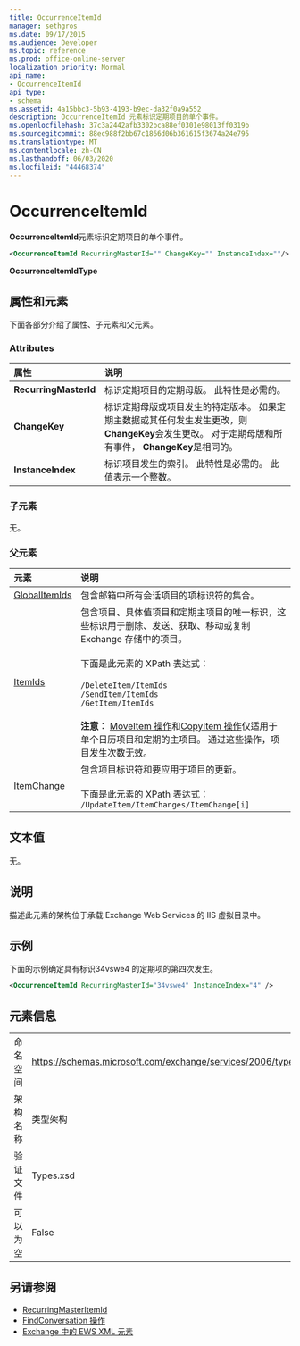 ```yaml
---
title: OccurrenceItemId
manager: sethgros
ms.date: 09/17/2015
ms.audience: Developer
ms.topic: reference
ms.prod: office-online-server
localization_priority: Normal
api_name:
- OccurrenceItemId
api_type:
- schema
ms.assetid: 4a15bbc3-5b93-4193-b9ec-da32f0a9a552
description: OccurrenceItemId 元素标识定期项目的单个事件。
ms.openlocfilehash: 37c3a2442afb3302bca88ef0301e98013ff0319b
ms.sourcegitcommit: 88ec988f2bb67c1866d06b361615f3674a24e795
ms.translationtype: MT
ms.contentlocale: zh-CN
ms.lasthandoff: 06/03/2020
ms.locfileid: "44468374"
---
```

# <a name="occurrenceitemid"></a>OccurrenceItemId

**OccurrenceItemId**元素标识定期项目的单个事件。 
  
```XML
<OccurrenceItemId RecurringMasterId="" ChangeKey="" InstanceIndex=""/>
```

**OccurrenceItemIdType**

## <a name="attributes-and-elements"></a>属性和元素

下面各部分介绍了属性、子元素和父元素。
  
### <a name="attributes"></a>Attributes

|**属性**|**说明**|
|:-----|:-----|
|**RecurringMasterId** <br/> |标识定期项目的定期母版。 此特性是必需的。  <br/> |
|**ChangeKey** <br/> |标识定期母版或项目发生的特定版本。 如果定期主数据或其任何发生发生更改，则**ChangeKey**会发生更改。 对于定期母版和所有事件， **ChangeKey**是相同的。  <br/> |
|**InstanceIndex** <br/> |标识项目发生的索引。 此特性是必需的。 此值表示一个整数。  <br/> |
   
### <a name="child-elements"></a>子元素

无。
  
### <a name="parent-elements"></a>父元素

|**元素**|**说明**|
|:-----|:-----|
|[GlobalItemIds](globalitemids.md) <br/> |包含邮箱中所有会话项目的项标识符的集合。  <br/> |
|[ItemIds](itemids.md) <br/> | 包含项目、具体值项目和定期主项目的唯一标识，这些标识用于删除、发送、获取、移动或复制 Exchange 存储中的项目。 <br/><br/>下面是此元素的 XPath 表达式： <br/><br/>  `/DeleteItem/ItemIds` <br/>  `/SendItem/ItemIds` <br/>  `/GetItem/ItemIds` <br/><br/>**注意**： [MoveItem 操作](moveitem-operation.md)和[CopyItem 操作](copyitem-operation.md)仅适用于单个日历项目和定期的主项目。 通过这些操作，项目发生次数无效。           |
|[ItemChange](itemchange.md) <br/> |包含项目标识符和要应用于项目的更新。<br/><br/> 下面是此元素的 XPath 表达式：   <br/>  `/UpdateItem/ItemChanges/ItemChange[i]` <br/> |
   
## <a name="text-value"></a>文本值

无。
  
## <a name="remarks"></a>说明

描述此元素的架构位于承载 Exchange Web Services 的 IIS 虚拟目录中。
  
## <a name="example"></a>示例

下面的示例确定具有标识34vswe4 的定期项的第四次发生。
  
```XML
<OccurrenceItemId RecurringMasterId="34vswe4" InstanceIndex="4" />
```

## <a name="element-information"></a>元素信息

|||
|:-----|:-----|
|命名空间  <br/> |https://schemas.microsoft.com/exchange/services/2006/types  <br/> |
|架构名称  <br/> |类型架构  <br/> |
|验证文件  <br/> |Types.xsd  <br/> |
|可以为空  <br/> |False  <br/> |
   
## <a name="see-also"></a>另请参阅

- [RecurringMasterItemId](recurringmasteritemid.md)
- [FindConversation 操作](findconversation-operation.md)
- [Exchange 中的 EWS XML 元素](ews-xml-elements-in-exchange.md)

